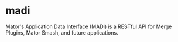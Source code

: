 # madi
Mator's Application Data Interface (MADI) is a RESTful API for Merge Plugins, Mator Smash, and future applications.
